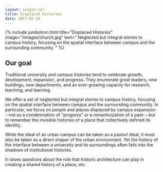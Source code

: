 ```yaml
---
layout: single-col
title: Displaced Histories
date: 2017-02-19
---
```


{% include jumbotron.html
  title="Displaced Histories"
  image="/images/church.jpg"
  text="
Neglected but integral stories to campus history, focusing on the spatial interface between campus and the surrounding community.
" %}


## Our goal
Traditional university and campus histories tend to celebrate growth, development, expansion, and progress. They enumerate great leaders, new buildings, new departments, and an ever-growing capacity for research, teaching, and learning.

We offer a set of neglected but integral stories to campus history, focusing on the spatial interface between campus and the surrounding community. In particular, we focus on people and places displaced by campus expansion---not as a condemnation of "progress" or a romanticization of a past---but to remember the invisible histories of a place that collectively defined its identity,

While the ideal of an urban campus can be taken as a pastorl ideal, it must also be taken as a direct shaper of the urban environment. Yet the history of the interface between a university and its surroundings often falls into the shadows of institutional histories.

It raises questions about the role that historic architecture can play in creating a shared history of a place, etc.
